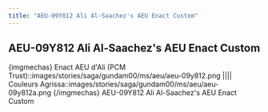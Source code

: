 ```yaml
---
title: "AEU-09Y812 Ali Al-Saachez's AEU Enact Custom"
---
```


AEU-09Y812 Ali Al-Saachez's AEU Enact Custom
--------------------------------------------


{imgmechas}
Enact AEU d'Ali (PCM Trust)::images/stories/saga/gundam00/ms/aeu/aeu-09y812.png
||||
Couleurs Agrissa::images/stories/saga/gundam00/ms/aeu/aeu-09y812a.png
{/imgmechas}
AEU-09Y812 Ali Al-Saachez's AEU Enact Custom

